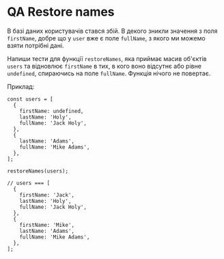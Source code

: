 # QA Restore names
В базі даних користувачів стався збій. В декого зникли значення з поля
`firstName`, добре що у `user` вже є поле `fullName`, з якого ми можемо взяти
потрібні дані.

Напиши тести для функції `restoreNames`, яка приймає масив об'єктів `users` та
відновлює `firstName` в тих, в кого воно відсутнє або рівне `undefined`,
спираючись на поле `fullName`. Функція нічого не повертає.

Приклад:
```
const users = [
  {
    firstName: undefined,
    lastName: 'Holy',
    fullName: 'Jack Holy',
  },
  {
    lastName: 'Adams',
    fullName: 'Mike Adams',
  },
];

restoreNames(users);

// users === [
  {
    firstName: 'Jack',
    lastName: 'Holy',
    fullName: 'Jack Holy',
  },
  {
    firstName: 'Mike',
    lastName: 'Adams',
    fullName: 'Mike Adams',
  },
];
```

